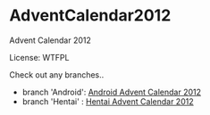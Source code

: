 AdventCalendar2012
=======

Advent Calendar 2012

License: WTFPL

Check out any branches..

- branch 'Android': [Android Advent Calendar 2012](http://androidadvent.blogspot.jp/2012/11/welcome-to-android-advent-calendar-2012.html)
- branch 'Hentai' : [Hentai Advent Calendar 2012](http://atnd.org/events/33835)

